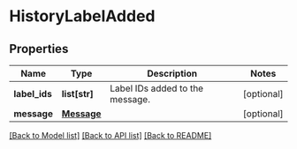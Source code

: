 # HistoryLabelAdded

## Properties
Name | Type | Description | Notes
------------ | ------------- | ------------- | -------------
**label_ids** | **list[str]** | Label IDs added to the message. | [optional] 
**message** | [**Message**](Message.md) |  | [optional] 

[[Back to Model list]](../README.md#documentation-for-models) [[Back to API list]](../README.md#documentation-for-api-endpoints) [[Back to README]](../README.md)


